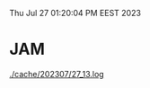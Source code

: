 Thu Jul 27 01:20:04 PM EEST 2023
# JAM
<a href='./cache/202307/27_13.log'>./cache/202307/27_13.log</a>
